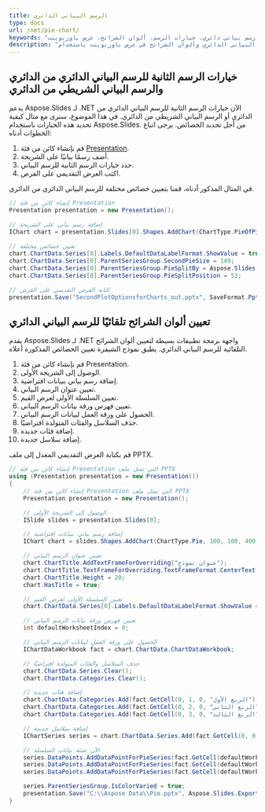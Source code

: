 ```yaml
---
title: الرسم البياني الدائري
type: docs
url: /net/pie-chart/
keywords: "رسم بياني دائري، خيارات الرسم، ألوان الشرائح، عرض باوربوينت، C#، Csharp، Aspose.Slides لـ .NET"
description: "خيارات رسم الرسم البياني الدائري وألوان الشرائح في عرض باوربوينت باستخدام C# أو .NET"
---
```


## **خيارات الرسم الثانية للرسم البياني الدائري من الدائري والرسم البياني الشريطي من الدائري**
يدعم Aspose.Slides لـ .NET الآن خيارات الرسم الثانية للرسم البياني الدائري من الدائري أو الرسم البياني الشريطي من الدائري. في هذا الموضوع، سنرى مع مثال كيفية تحديد هذه الخيارات باستخدام Aspose.Slides. من أجل تحديد الخصائص. يرجى اتباع الخطوات أدناه:

1. قم بإنشاء كائن من فئة [Presentation](https://reference.aspose.com/slides/net/aspose.slides/presentation).
1. أضف رسمًا بيانيًا على الشريحة.
1. حدد خيارات الرسم الثانية للرسم البياني.
1. اكتب العرض التقديمي على القرص.

في المثال المذكور أدناه، قمنا بتعيين خصائص مختلفة للرسم البياني الدائري من الدائري.

```c#
// إنشاء كائن من فئة Presentation
Presentation presentation = new Presentation();

// إضافة رسم بياني على الشريحة
IChart chart = presentation.Slides[0].Shapes.AddChart(ChartType.PieOfPie, 50, 50, 500, 400);
     
// تعيين خصائص مختلفة
chart.ChartData.Series[0].Labels.DefaultDataLabelFormat.ShowValue = true;
chart.ChartData.Series[0].ParentSeriesGroup.SecondPieSize = 149;
chart.ChartData.Series[0].ParentSeriesGroup.PieSplitBy = Aspose.Slides.Charts.PieSplitType.ByPercentage;
chart.ChartData.Series[0].ParentSeriesGroup.PieSplitPosition = 53;

// كتابة العرض التقديمي على القرص
presentation.Save("SecondPlotOptionsforCharts_out.pptx", SaveFormat.Pptx);
```




## **تعيين ألوان الشرائح تلقائيًا للرسم البياني الدائري**
يقدم Aspose.Slides لـ .NET واجهة برمجة تطبيقات بسيطة لتعيين ألوان الشرائح التلقائية للرسم البياني الدائري. يطبق نموذج الشيفرة تعيين الخصائص المذكورة أعلاه.

1. قم بإنشاء كائن من فئة Presentation.
1. الوصول إلى الشريحة الأولى.
1. إضافة رسم بياني ببيانات افتراضية.
1. تعيين عنوان الرسم البياني.
1. تعيين السلسلة الأولى لعرض القيم.
1. تعيين فهرس ورقة بيانات الرسم البياني.
1. الحصول على ورقة العمل لبيانات الرسم البياني.
1. حذف السلاسل والفئات المتولدة افتراضيًا.
1. إضافة فئات جديدة.
1. إضافة سلاسل جديدة.

قم بكتابة العرض التقديمي المعدل إلى ملف PPTX.

```c#
// إنشاء كائن من فئة Presentation التي تمثل ملف PPTX
using (Presentation presentation = new Presentation())
{
	// إنشاء كائن من فئة Presentation التي تمثل ملف PPTX
	Presentation presentation = new Presentation();

	// الوصول إلى الشريحة الأولى
	ISlide slides = presentation.Slides[0];

	// إضافة رسم بياني ببيانات افتراضية
	IChart chart = slides.Shapes.AddChart(ChartType.Pie, 100, 100, 400, 400);

	// تعيين عنوان الرسم البياني
	chart.ChartTitle.AddTextFrameForOverriding("عنوان نموذج");
	chart.ChartTitle.TextFrameForOverriding.TextFrameFormat.CenterText = NullableBool.True;
	chart.ChartTitle.Height = 20;
	chart.HasTitle = true;

	// تعيين السلسلة الأولى لعرض القيم
	chart.ChartData.Series[0].Labels.DefaultDataLabelFormat.ShowValue = true;

	// تعيين فهرس ورقة بيانات الرسم البياني
	int defaultWorksheetIndex = 0;

	// الحصول على ورقة العمل لبيانات الرسم البياني
	IChartDataWorkbook fact = chart.ChartData.ChartDataWorkbook;

	// حذف السلاسل والفئات المتولدة افتراضيًا
	chart.ChartData.Series.Clear();
	chart.ChartData.Categories.Clear();

	// إضافة فئات جديدة
	chart.ChartData.Categories.Add(fact.GetCell(0, 1, 0, "الربع الأول"));
	chart.ChartData.Categories.Add(fact.GetCell(0, 2, 0, "الربع الثاني"));
	chart.ChartData.Categories.Add(fact.GetCell(0, 3, 0, "الربع الثالث"));

	// إضافة سلاسل جديدة
	IChartSeries series = chart.ChartData.Series.Add(fact.GetCell(0, 0, 1, "السلسلة 1"), chart.Type);

	// الآن تعبئة بيانات السلسلة
	series.DataPoints.AddDataPointForPieSeries(fact.GetCell(defaultWorksheetIndex, 1, 1, 20));
	series.DataPoints.AddDataPointForPieSeries(fact.GetCell(defaultWorksheetIndex, 2, 1, 50));
	series.DataPoints.AddDataPointForPieSeries(fact.GetCell(defaultWorksheetIndex, 3, 1, 30));

	series.ParentSeriesGroup.IsColorVaried = true;
	presentation.Save("C:\\Aspose Data\\Pie.pptx", Aspose.Slides.Export.SaveFormat.Pptx);
}
```